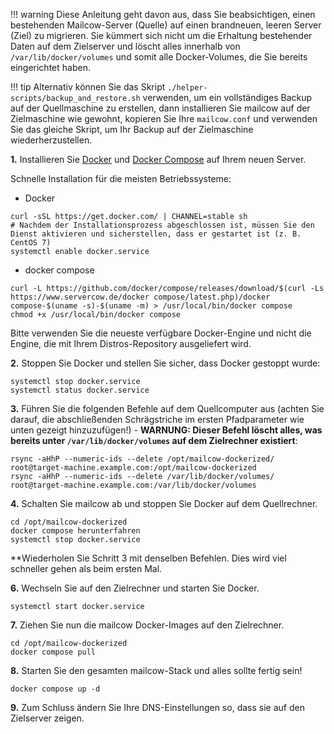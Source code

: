 !!! warning
    Diese Anleitung geht davon aus, dass Sie beabsichtigen, einen bestehenden Mailcow-Server (Quelle) auf einen brandneuen, leeren Server (Ziel) zu migrieren. Sie kümmert sich nicht um die Erhaltung bestehender Daten auf dem Zielserver und löscht alles innerhalb von `/var/lib/docker/volumes` und somit alle Docker-Volumes, die Sie bereits eingerichtet haben.

!!! tip
    Alternativ können Sie das Skript `./helper-scripts/backup_and_restore.sh` verwenden, um ein vollständiges Backup auf der Quellmaschine zu erstellen, dann installieren Sie mailcow auf der Zielmaschine wie gewohnt, kopieren Sie Ihre `mailcow.conf` und verwenden Sie das gleiche Skript, um Ihr Backup auf der Zielmaschine wiederherzustellen.

**1\.** 
Installieren Sie [Docker](https://docs.docker.com/engine/installation/linux/) und [Docker Compose](https://docs.docker.com/compose/install/) auf Ihrem neuen Server.

Schnelle Installation für die meisten Betriebssysteme:

- Docker
```
curl -sSL https://get.docker.com/ | CHANNEL=stable sh
# Nachdem der Installationsprozess abgeschlossen ist, müssen Sie den Dienst aktivieren und sicherstellen, dass er gestartet ist (z. B. CentOS 7)
systemctl enable docker.service
```

- docker compose
```
curl -L https://github.com/docker/compose/releases/download/$(curl -Ls https://www.servercow.de/docker compose/latest.php)/docker compose-$(uname -s)-$(uname -m) > /usr/local/bin/docker compose
chmod +x /usr/local/bin/docker compose
```

Bitte verwenden Sie die neueste verfügbare Docker-Engine und nicht die Engine, die mit Ihrem Distros-Repository ausgeliefert wird.

**2\.** Stoppen Sie Docker und stellen Sie sicher, dass Docker gestoppt wurde:
```
systemctl stop docker.service
systemctl status docker.service
```
    
**3\.** Führen Sie die folgenden Befehle auf dem Quellcomputer aus (achten Sie darauf, die abschließenden Schrägstriche im ersten Pfadparameter wie unten gezeigt hinzuzufügen!) - **WARNUNG: Dieser Befehl löscht alles, was bereits unter `/var/lib/docker/volumes` auf dem Zielrechner existiert**:
```
rsync -aHhP --numeric-ids --delete /opt/mailcow-dockerized/ root@target-machine.example.com:/opt/mailcow-dockerized
rsync -aHhP --numeric-ids --delete /var/lib/docker/volumes/ root@target-machine.example.com:/var/lib/docker/volumes
```

**4\.** Schalten Sie mailcow ab und stoppen Sie Docker auf dem Quellrechner.
```
cd /opt/mailcow-dockerized
docker compose herunterfahren
systemctl stop docker.service
```

**Wiederholen Sie Schritt 3 mit denselben Befehlen. Dies wird viel schneller gehen als beim ersten Mal.

**6\.** Wechseln Sie auf den Zielrechner und starten Sie Docker.
```
systemctl start docker.service
```

**7\.** Ziehen Sie nun die mailcow Docker-Images auf den Zielrechner.
```
cd /opt/mailcow-dockerized
docker compose pull
```

**8\.** Starten Sie den gesamten mailcow-Stack und alles sollte fertig sein!
```
docker compose up -d
```

**9\.** Zum Schluss ändern Sie Ihre DNS-Einstellungen so, dass sie auf den Zielserver zeigen.